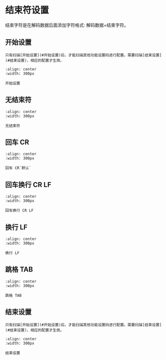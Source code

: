 # 结束符设置
结束字符是在解码数据后面添加字符格式: 解码数据+结束字符。

## 开始设置

```{note}
只有扫描[开始设置](#开始设置)后，才能扫描其他功能设置码进行配置。需要扫描[结束设置](#结束设置)，相应的配置才生效。
```

```{figure} ../../media/23SETUPE1.png
:align: center
:width: 300px

开始设置
```

## 无结束符

```{figure} ../../media/40CANCEL_STOPTEXT.png
:align: center
:width: 300px

无结束符
```


## 回车 CR

```{figure} ../../media/40ADDENTER.png
:align: center
:width: 300px

回车 CR`默认`
```


## 回车换行 CR LF

```{figure} ../../media/40ADD_ENTER_NEWLINE.png
:align: center
:width: 300px

回车换行 CR LF
```

## 换行 LF

```{figure} ../../media/40ADD_NEWLINE.png
:align: center
:width: 300px

换行 LF
```


## 跳格 TAB

```{figure} ../../media/40ADD_TAB1.png
:align: center
:width: 300px

跳格 TAB
```


## 结束设置

```{note}
只有扫描[开始设置](#开始设置)后，才能扫描其他功能设置码进行配置。需要扫描[结束设置](#结束设置)，相应的配置才生效。
```

```{figure} ../../media/23SETUPE0.png
:align: center
:width: 300px

结束设置
```

